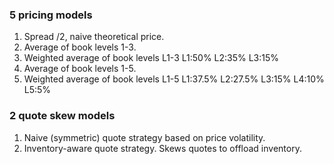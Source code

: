 ### 5 pricing models
1. Spread /2, naive theoretical price.
2. Average of book levels 1-3.
3. Weighted average of book levels L1-3 L1:50% L2:35% L3:15%
4. Average of book levels 1-5.
5. Weighted average of book levels L1-5 L1:37.5% L2:27.5% L3:15% L4:10% L5:5%

### 2 quote skew models
1. Naive (symmetric) quote strategy based on price volatility.
2. Inventory-aware quote strategy. Skews quotes to offload inventory.
